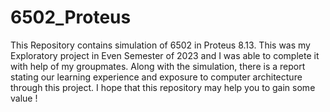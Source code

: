 # 6502_Proteus
This Repository contains simulation of 6502 in Proteus 8.13. This was my Exploratory project in Even Semester of 2023 and I was able to complete it with help of my groupmates. Along with the simulation, there is a report stating our learning experience and exposure to computer architecture through this project. I hope that this repository may help you to gain some value !
